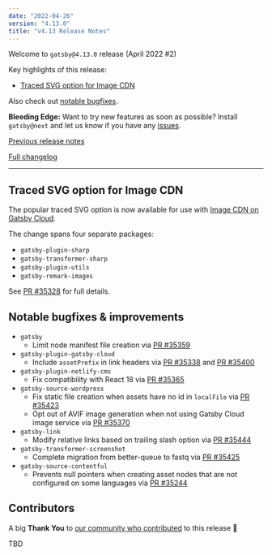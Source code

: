 ```yaml
---
date: "2022-04-26"
version: "4.13.0"
title: "v4.13 Release Notes"
---
```


Welcome to `gatsby@4.13.0` release (April 2022 #2)

Key highlights of this release:

- [Traced SVG option for Image CDN](#traced-svg-option-for-image-cdn)

Also check out [notable bugfixes](#notable-bugfixes--improvements).

**Bleeding Edge:** Want to try new features as soon as possible? Install `gatsby@next` and let us know
if you have any [issues](https://github.com/gatsbyjs/gatsby/issues).

[Previous release notes](/docs/reference/release-notes/v4.12)

[Full changelog][full-changelog]

---

## Traced SVG option for Image CDN

The popular traced SVG option is now available for use with [Image CDN on Gatsby Cloud](https://www.gatsbyjs.com/blog/image-cdn-lightning-fast-image-processing-for-gatsby-cloud/).

The change spans four separate packages:

- `gatsby-plugin-sharp`
- `gatsby-transformer-sharp`
- `gatsby-plugin-utils`
- `gatsby-remark-images`

See [PR #35328](https://github.com/gatsbyjs/gatsby/pull/35328) for full details.

## Notable bugfixes & improvements

- `gatsby`
  - Limit node manifest file creation via [PR #35359](https://github.com/gatsbyjs/gatsby/pull/35359)
- `gatsby-plugin-gatsby-cloud`
  - Include `assetPrefix` in link headers via [PR #35338](https://github.com/gatsbyjs/gatsby/pull/35338) and [PR #35400](https://github.com/gatsbyjs/gatsby/pull/35400)
- `gatsby-plugin-netlify-cms`
  - Fix compatibility with React 18 via [PR #35365](https://github.com/gatsbyjs/gatsby/pull/35365)
- `gatsby-source-wordpress`
  - Fix static file creation when assets have no id in `localFile` via [PR #35423](https://github.com/gatsbyjs/gatsby/pull/35423)
  - Opt out of AVIF image generation when not using Gatsby Cloud image service via [PR #35370](https://github.com/gatsbyjs/gatsby/pull/35370)
- `gatsby-link`
  - Modify relative links based on trailing slash option via [PR #35444](https://github.com/gatsbyjs/gatsby/pull/35444)
- `gatsby-transformer-screenshot`
  - Complete migration from better-queue to fastq via [PR #35425](https://github.com/gatsbyjs/gatsby/pull/35425)
- `gatsby-source-contentful`
  - Prevents null pointers when creating asset nodes that are not configured on some languages via [PR #35244](https://github.com/gatsbyjs/gatsby/pull/35244)

## Contributors

A big **Thank You** to [our community who contributed][full-changelog] to this release 💜

TBD

[full-changelog]: https://github.com/gatsbyjs/gatsby/compare/gatsby@4.13.0-next.0...gatsby@4.13.0
